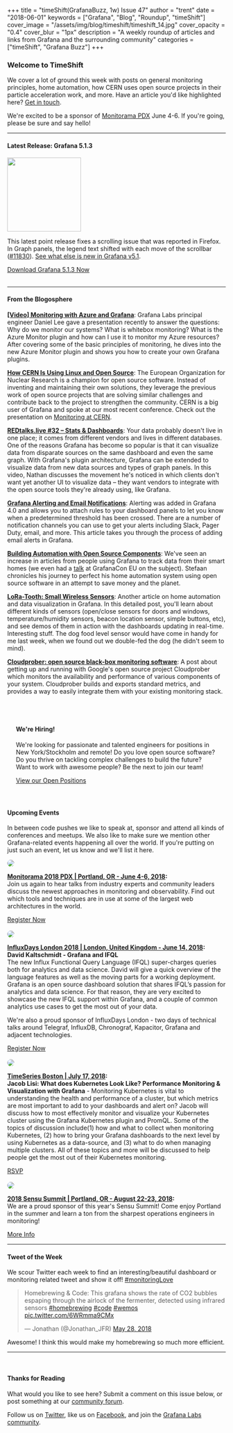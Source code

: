 +++
title = "timeShift(GrafanaBuzz, 1w) Issue 47"
author = "trent"
date = "2018-06-01"
keywords = ["Grafana", "Blog", "Roundup", "timeShift"]
cover_image = "/assets/img/blog/timeshift/timeshift_14.jpg"
cover_opacity = "0.4"
cover_blur = "1px"
description = "A weekly roundup of articles and links from Grafana and the surrounding community"
categories = ["timeShift", "Grafana Buzz"]
+++

### Welcome to TimeShift
We cover a lot of ground this week with posts on general monitoring principles, home automation, how CERN uses open source projects in their particle acceleration work, and more. Have an article you'd like highlighted here? [Get in touch](mailto:hello@grafana.com).

We're excited to be a sponsor of [Monitorama PDX](http://monitorama.com) June 4-6. If you're going, please be sure and say hello!
<br />
<hr />

#### Latest Release: Grafana 5.1.3
<div class="row row--no-gutters">
	<div class="col col--sm-3">
		<img src="/assets/img/blog/timeshift/grafana_release_icon.png" width="170" />
	</div>
	<div class="col col--sm-9">
		<p>This latest point release fixes a scrolling issue that was reported in Firefox. In Graph panels, the legend text shifted with each move of the scrollbar (<a href="https://github.com/grafana/grafana/issues/11830" target="_blank">#11830</a>). <a href="http://docs.grafana.org/guides/whats-new-in-v5-1/?utm_source=blog&utm_campaign=timeshift_47" target="_blank">See what else is new in Grafana v5.1</a>. 
		</p>
		<a href="https://grafana.com/grafana/download?utm_source=blog&utm_campaign=timeshift_47" target="_blank" class="btn btn--primary">Download Grafana 5.1.3 Now</a>
	</div>
</div>


<br />
<hr />

#### From the Blogosphere
[**[Video] Monitoring with Azure and Grafana**](https://grafana.com/blog/2018/05/31/monitoring-with-azure-and-grafana/?utm_source=blog&utm_campaign=timeshift_47): Grafana Labs principal engineer Daniel Lee gave a presentation recently to answer the questions: Why do we monitor our systems? What is whitebox monitoring? What is the Azure Monitor plugin and how can I use it to monitor my Azure resources? After covering some of the basic principles of monitoring, he dives into the new Azure Monitor plugin and shows you how to create your own Grafana plugins.

[**How CERN Is Using Linux and Open Source**](https://www.linux.com/blog/2018/5/how-cern-using-linux-open-source): The European Organization for Nuclear Research is a champion for open source software. Instead of inventing and maintaining their own solutions, they leverage the previous work of open source projects that are solving similar challenges and contribute back to the project to strengthen the community. CERN is a big user of Grafana and spoke at our most recent conference. Check out the presentation on [Monitoring at CERN](https://www.youtube.com/watch?v=ksjDBjApl6Q).

[**REDtalks.live #32 – Stats & Dashboards**](https://redtalks.live/2018/05/25/redtalks-live-32-stats-dashboards/): Your data probably doesn't live in one place; it comes from different vendors and lives in different databases. One of the reasons Grafana has become so popular is that it can visualize data from disparate sources on the same dashboard and even the same graph. With Grafana's plugin architecture, Grafana can be extended to visualize data from new data sources and types of graph panels. In this video, Nathan discusses the movement he's noticed in which clients don't want yet another UI to visualize data – they want vendors to integrate with the open source tools they're already using, like Grafana.

[**Grafana Alerting and Email Notifications**](https://dzone.com/articles/grafana-alerting-and-email-notifications): Alerting was added in Grafana 4.0 and allows you to attach rules to your dashboard panels to let you know when a predetermined threshold has been crossed. There are a number of notification channels you can use to get your alerts including Slack, Pager Duty, email, and more. This article takes you through the process of adding email alerts in Grafana.

[**Building Automation with Open Source Components**](https://www.hackster.io/stefaanv/building-automation-with-open-source-components-327b68): We've seen an increase in articles from people using Grafana to track data from their smart homes (we even had a [talk](https://www.youtube.com/watch?v=wtna51BLYMc) at GrafanaCon EU on the subject). Stefaan chronicles his journey to perfect his home automation system using open source software in an attempt to save money and the planet.

[**LoRa-Tooth: Small Wireless Sensors**](http://www.instructables.com/id/LoRa-Tooth-Small-Wireless-Sensors/): Another article on home automation and data visualization in Grafana. In this detailed post, you'll learn about different kinds of sensors (open/close sensors for doors and windows, temperature/humidity sensors, beacon location sensor, simple buttons, etc), and see demos of them in action with the dashboards updating in real-time. Interesting stuff. The dog food level sensor would have come in handy for me last week, when we found out we double-fed the dog (he didn't seem to mind).

[**Cloudprober: open source black-box monitoring software**](https://opensource.googleblog.com/2018/03/cloudprober-open-source-black-box.html): A post about getting up and running with Google's open source project Cloudprober which monitors the availability and performance of various components of your system. Cloudprober builds and exports standard metrics, and provides a way to easily integrate them with your existing monitoring stack.

<br />

<div style=" padding: 20px; background: url(/assets/img/blog/timeshift/polygon_texture_black.jpg); background-size: cover; border-radius: 4px;">
	<h4>We're Hiring!</h4>
	<p>We're looking for passionate and talented engineers for positions in New York/Stockholm and remote! Do you love open source software? Do you thrive on tackling complex challenges to build the future? Want to work with awesome people? Be the next to join our team!
	</p>
	<a class="btn btn-outline" href="https://grafana.com/about/hiring?utm_source=blog&utm_campaign=timeshift_47" target="_blank">View our Open Positions</a>
</div>

<br />

#### Upcoming Events
In between code pushes we like to speak at, sponsor and attend all kinds of conferences and meetups. We also like to make sure we mention other Grafana-related events happening all over the world. If you're putting on just such an event, let us know and we'll list it here.

<div class="blog-plugin">
	<div class="row row--md-gutters">
		<div class="col col--md-3">
			<img style="border-radius: 50%;" class="large" src="/assets/img/blog/timeshift/monitorama_18.png" />
		</div>
		<div class="col col--md-8 col--sm-offset-1">
			<p>
				<strong><a href="http://monitorama.com/" target="_blank">Monitorama 2018 PDX | Portland, OR - June 4-6, 2018</a>:</strong> <br />
				Join us again to hear talks from industry experts and community leaders discuss the newest approaches in monitoring and observability. Find out which tools and techniques are in use at some of the largest web architectures in the world.
			</p>
			<a href="http://monitorama.com/" target="_blank" class="btn btn--outline">Register Now</a>
		</div>
	</div>
	<br/>
	<div class="row row--md-gutters">
		<div class="col col--md-3">
			<img style="border-radius: 50%;" class="large" src="/assets/img/blog/timeshift/influxdays.png" />
		</div>
		<div class="col col--md-8 col--sm-offset-1">
			<p>
				<strong><a href="https://influxdays.com/" target="_blank">InfluxDays London 2018 | London, United Kingdom - June 14, 2018</a>:</strong>
				<br />
				<strong>David Kaltschmidt - Grafana and IFQL</strong><br />The new Influx Functional Query Language (IFQL) super-charges queries both for analytics and data science. David will give a quick overview of the language features as well as the moving parts for a working deployment. Grafana is an open source dashboard solution that shares IFQL’s passion for analytics and data science. For that reason, they are very excited to showcase the new IFQL support within Grafana, and a couple of common analytics use cases to get the most out of your data.
			</p>
			<p>
				We're also a proud sponsor of InfluxDays London -  two days of technical talks around Telegraf, InfluxDB, Chronograf, Kapacitor, Grafana and adjacent technologies.
			</p>
			<a href="https://influxdays.com/" target="_blank" class="btn btn--outline">Register Now</a>
		</div>
	</div>
	<br />
	<div class="row row--md-gutters">
		<div class="col col--md-3">
			<img style="border-radius: 50%;" class="large" src="/assets/img/blog/timeshift/meetup.jpg" />
		</div>
		<div class="col col--md-8 col--sm-offset-1">
			<p>
				<strong><a href="https://www.meetup.com/Time-Series-Boston/events/249366642/" target="_blank">TimeSeries Boston | July 17, 2018</a>:</strong>
				<br />
				<strong>Jacob Lisi: What does Kubernetes Look Like? Performance Monitoring & Visualization with Grafana</strong> - Monitoring Kubernetes is vital to understanding the health and performance of a cluster, but which metrics are most important to add to your dashboards and alert on? Jacob will discuss how to most effectively monitor and visualize your Kubernetes cluster using the Grafana Kubernetes plugin and PromQL. Some of the topics of discussion include(1) how and what to collect when monitoring Kubernetes, (2) how to bring your Grafana dashboards to the next level by using Kubernetes as a data-source, and (3) what to do when managing multiple clusters. All of these topics and more will be discussed to help people get the most out of their Kubernetes monitoring.
			</p>
			<a href="https://www.meetup.com/Time-Series-Boston/events/249366642/" target="_blank" class="btn btn--outline">RSVP</a>
		</div>
	</div>
	<br />
	<div class="row row--md-gutters">
		<div class="col col--md-3">
			<img style="border-radius: 50%;" class="large" src="/assets/img/blog/timeshift/sensu_summit.jpg" />
		</div>
		<div class="col col--md-8 col--sm-offset-1">
			<p>
				<strong><a href="https://sensu.io/summit" target="_blank">2018 Sensu Summit | Portland, OR - August 22-23, 2018</a>:</strong>
				<br />
				We are a proud sponsor of this year's Sensu Summit! Come enjoy Portland in the summer and learn a ton from the sharpest operations engineers in monitoring!
			</p>
			<a href="https://sensu.io/summit" target="_blank" class="btn btn--outline">More Info</a>
		</div>
	</div>
</div>
<hr />

<div>
	<div class="row row--no-gutters">
		<div class="col col--sm-12">
			<h4>Tweet of the Week</h4>
			We scour Twitter each week to find an interesting/beautiful dashboard or monitoring related tweet and show it off! <a href="https://twitter.com/hashtag/monitoringlove?src=hash" target="_blank">#monitoringLove</a>
			<blockquote class="twitter-tweet" data-lang="en"><p lang="en" dir="ltr">Homebrewing &amp; Code: This grafana shows the rate of CO2 bubbles espaping through the airlock of the fermenter, detected using infrared sensors  <a href="https://twitter.com/hashtag/homebrewing?src=hash&amp;ref_src=twsrc%5Etfw">#homebrewing</a> <a href="https://twitter.com/hashtag/code?src=hash&amp;ref_src=twsrc%5Etfw">#code</a> <a href="https://twitter.com/hashtag/wemos?src=hash&amp;ref_src=twsrc%5Etfw">#wemos</a> <a href="https://t.co/6WRmma9CMx">pic.twitter.com/6WRmma9CMx</a></p>&mdash; Jonathan (@Jonathan_JFR) <a href="https://twitter.com/Jonathan_JFR/status/1000997742699741185?ref_src=twsrc%5Etfw">May 28, 2018</a></blockquote>
			<script async src="https://platform.twitter.com/widgets.js" charset="utf-8"></script>
			<p>Awesome! I think this would make my homebrewing so much more efficient.</p>
		</div>
	</div>
</div>

<hr />
<br />

#### Thanks for Reading
What would you like to see here? Submit a comment on this issue below, or post something at our [community forum](http://community.grafana.com?utm_source=blog&utm_campaign=timeshift_47).

Follow us on [Twitter](http://twitter.com/grafana), like us on [Facebook](http://facebook.com/grafana), and join the [Grafana Labs community](http://grafana.com/signup?utm_source=blog&utm_campaign=timeshift_47).


